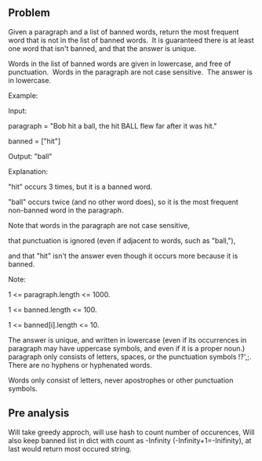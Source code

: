 ## Problem

Given a paragraph and a list of banned words, return the most frequent word that is not in the list of banned words.  It is guaranteed there is at least one word that isn't banned, and that the answer is unique.

Words in the list of banned words are given in lowercase, and free of punctuation.  Words in the paragraph are not case sensitive.  The answer is in lowercase.

Example:

Input:

paragraph = "Bob hit a ball, the hit BALL flew far after it was hit."

banned = ["hit"]

Output: "ball"

Explanation:

"hit" occurs 3 times, but it is a banned word.

"ball" occurs twice (and no other word does), so it is the most frequent non-banned word in the paragraph.

Note that words in the paragraph are not case sensitive,

that punctuation is ignored (even if adjacent to words, such as "ball,"),

and that "hit" isn't the answer even though it occurs more because it is banned.

Note:

1 <= paragraph.length <= 1000.

1 <= banned.length <= 100.

1 <= banned[i].length <= 10.

The answer is unique, and written in lowercase (even if its occurrences in paragraph may have uppercase symbols, and even if it is a proper noun.)
paragraph only consists of letters, spaces, or the punctuation symbols !?',;.
There are no hyphens or hyphenated words.

Words only consist of letters, never apostrophes or other punctuation symbols.

## Pre analysis

Will take greedy approch, will use hash to count number of occurences, Will also keep banned list in dict with count as -Infinity (-Infinity+1=-Inifinity), at last would return most occured string.
